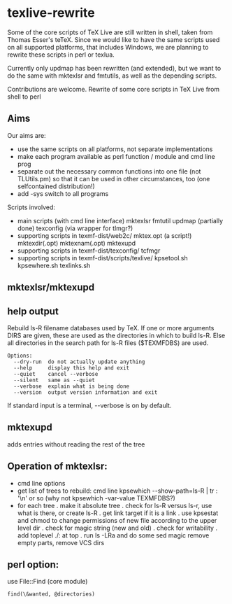 texlive-rewrite
===============

Some of the core scripts of TeX Live are still written in shell, taken from Thomas Esser's teTeX.
Since we would like to have the same scripts used on all supported platforms, that includes Windows,
we are planning to rewrite these scripts in perl or texlua.

Currently only updmap has been rewritten (and extended), but we want to do the same with mktexlsr
and fmtutils, as well as the depending scripts.

Contributions are welcome.
Rewrite of some core scripts in TeX Live from shell to perl

Aims
----

Our aims are:
- use the same scripts on all platforms, not separate implementations
- make each program available as perl function / module and cmd line prog
- separate out the necessary common functions into one file 
  (not TLUtils.pm) so that it can be used in other circumstances, too
  (one selfcontained distribution!)
- add -sys switch to all programs

Scripts involved:
- main scripts (with cmd line interface)
        mktexlsr
        fmtutil
        updmap (partially done)
        texconfig (via wrapper for tlmgr?)
- supporting scripts in texmf-dist/web2c/
        mktex.opt       (a script!)
        mktexdir(.opt)
        mktexnam(.opt)
        mktexupd
- supporting scripts in texmf-dist/texconfig/
        tcfmgr
- supporting scripts in texmf-dist/scripts/texlive/
        kpsetool.sh
        kpsewhere.sh
        texlinks.sh


mktexlsr/mktexupd
-----------------

help output
-----------
Rebuild ls-R filename databases used by TeX.  If one or more arguments
DIRS are given, these are used as the directories in which to build
ls-R. Else all directories in the search path for ls-R files
($TEXMFDBS) are used.

~~~~~
Options:
  --dry-run  do not actually update anything
  --help     display this help and exit 
  --quiet    cancel --verbose
  --silent   same as --quiet
  --verbose  explain what is being done
  --version  output version information and exit
~~~~~
	      
If standard input is a terminal, --verbose is on by default.

mktexupd
--------
adds entries without reading the rest of the tree


Operation of mktexlsr:
----------------------
- cmd line options
- get list of trees to rebuild:
	cmd line
	kpsewhich --show-path=ls-R | tr : '\n' or so
		(why not kpsewhich -var-value TEXMFDBS?)
- for each tree
  . make it absolute tree
  . check for ls-R versus ls-r, use what is there, or create ls-R
  . get link target if it is a link
  . use kpsestat and chmod to change permissions of new file according
    to the upper level dir
  . check for magic string (new and old)
  . check for writability
  . add toplevel ./: at top
  . run ls -LRa and do some sed magic
    remove empty parts, remove VCS dirs


perl option:
------------
use File::Find (core module)

	find(\&wanted, @directories)




